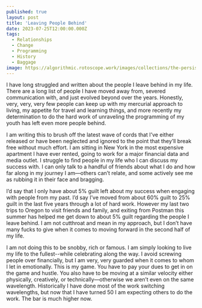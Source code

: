 ```yaml
---
published: true
layout: post
title: 'Leaving People Behind'
date: 2023-07-25T12:00:00.000Z
tags:
  - Relationships
  - Change
  - Programming
  - History
  - Baggage
image: https://algorithmic.rotoscope.work/images/collections/the-persistence-of-memory/old-barn.jpgg
---
```

I have long struggled and written about the people I leave behind in my life. There are a long list of people I have moved away from, severed communication with, and just evolved beyond over the years. Honestly, very, very, very few people can keep up with my mercurial approach to living, my appetite for travel and learning things, and more recently my determination to do the hard work of unraveling the programming of my youth has left even more people behind. 

I am writing this to brush off the latest wave of cords that I’ve either released or have been neglected and ignored to the point that they’ll break free without much effort. I am sitting in New York in the most expensive apartment I have ever rented, going to work for a major financial data and media outlet. I struggle to find people in my life who I can discuss my success with. I can only talk to a handful of friends about what I do and how far along in my journey I am—others can’t relate, and some actively see me as rubbing it in their face and bragging.

I’d say that I only have about 5% guilt left about my success when engaging with people from my past. I’d say I’ve moved from about 60% guilt to 25% guilt in the last five years through a lot of hard work. However my last two trips to Oregon to visit friends and family, and exiting from Postman this summer has helped me get down to about 5% guilt regarding the people I leave behind. I am not cutthroat	and mean in my approach, but I don’t have many fucks to give when it comes to moving forward in the second half of my life.

I am not doing this to be snobby, rich or famous. I am simply looking to live my life to the fullest--while celebrating along the way. I avoid screwing people over financially, but I am very, very guarded when it comes to whom I let in emotionally. This is my game. You have to pay your dues to get in on the game and hustle. You also have to be moving at a similar velocity either physically, creatively, or technically—otherwise we aren’t even on the same wavelength. Historically I have done most of the work switching wavelengths, but now that I have turned 50 I am expecting others to do the work. The bar is much higher now.


